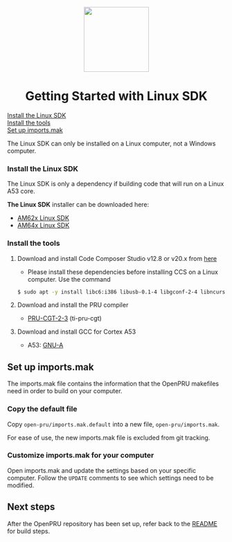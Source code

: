 <div align="center">

<img src="https://upload.wikimedia.org/wikipedia/commons/b/ba/TexasInstruments-Logo.svg" width="150"><br/>

# Getting Started with Linux SDK

</div>

[Install the Linux SDK](#install-the-linux-sdk)  
[Install the tools](#install-the-tools)  
[Set up imports.mak](#set-up-importsmak)  

The Linux SDK can only be installed on a Linux computer, not a Windows computer.

### Install the Linux SDK

The Linux SDK is only a dependency if building code that will run on a Linux A53 core.

**The Linux SDK** installer can be downloaded here:
   - [AM62x Linux SDK](https://www.ti.com/tool/download/PROCESSOR-SDK-LINUX-AM62X)
   - [AM64x Linux SDK](https://www.ti.com/tool/download/PROCESSOR-SDK-LINUX-AM64X)

### Install the tools

   1. Download and install Code Composer Studio v12.8 or v20.x from [here](https://www.ti.com/tool/download/CCSTUDIO "Code Composer Studio")
         - Please install these dependencies before installing CCS on a Linux computer. Use the command
         ```bash
         $ sudo apt -y install libc6:i386 libusb-0.1-4 libgconf-2-4 libncurses5 libpython2.7 libtinfo5 build-essential
         ```

   2. Download and install the PRU compiler
      - [PRU-CGT-2-3](https://www.ti.com/tool/PRU-CGT) (ti-pru-cgt)

   3. Download and install GCC for Cortex A53
      - A53: [GNU-A](https://developer.arm.com/-/media/Files/downloads/gnu-a/9.2-2019.12/binrel/gcc-arm-9.2-2019.12-x86_64-aarch64-none-elf.tar.xz)


## Set up imports.mak

The imports.mak file contains the information that the OpenPRU makefiles need
in order to build on your computer.

### Copy the default file

Copy `open-pru/imports.mak.default` into a new file, `open-pru/imports.mak`.

For ease of use, the new imports.mak file is excluded from git tracking.

### Customize imports.mak for your computer

Open imports.mak and update the settings based on your specific computer. Follow
the `UPDATE` comments to see which settings need to be modified.

## Next steps

After the OpenPRU repository has been set up, refer back to the
[README](./../README.md) for build steps.